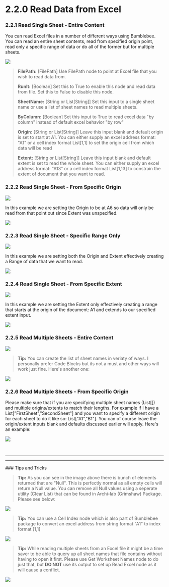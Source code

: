 # 2.2.0 Read Data from Excel

### 2.2.1 Read Single Sheet - Entire Content

You can read Excel files in a number of different ways using Bumblebee. You can read an entire sheet contents, read from specified origin point, read only a specific range of data or do all of the former but for multiple sheets.

![](readExcel.png)

<blockquote>
<p><b> FilePath:</b> [FilePath] Use FilePath node to point at Excel file that you wish to read data from. </p>

<p><b> RunIt:</b> [Boolean] Set this to True to enable this node and read data from file. Set this to False to disable this node. </p>

<p><b> SheetName:</b> [String or List[String]] Set this input to a single sheet name or use a list of sheet names to read multiple sheets.</p>

<p><b> ByColumn:</b> [Boolean] Set this input to True to read excel data "by column" instead of default excel behavior "by row" </p>

<p><b> Origin:</b> [String or List[String]] Leave this input blank and default origin is set to start at A1. You can either supply an excel address format: "A1" or a cell index format List[1,1] to set the origin cell from which data will be read </p>

<p><b> Extent:</b> [String or List[String]] Leave this input blank and default extent is set to read the whole sheet. You can either supply an excel address format: "A13" or a cell index format List[1,13] to constrain the extent of document that you want to read.</p>
</blockquote>

### 2.2.2 Read Single Sheet - From Specific Origin

![](readExcel2.png)

In this example we are setting the Origin to be at A6 so data will only be read from that point out since Extent was unspecified. 

![](readExcel1.png)


### 2.2.3 Read Single Sheet - Specific Range Only

![](readExcel3.png)

In this example we are setting both the Origin and Extent effectively creating a Range of data that we want to read.

![](readExcel4.png)


### 2.2.4 Read Single Sheet - From Specific Extent

![](readExcel5.png)

In this example we are setting the Extent only effectively creating a range that starts at the origin of the document: A1 and extends to our specified extent input. 

![](readExcel6.png)


### 2.2.5 Read Multiple Sheets - Entire Content

![](readExcel7.png)

<blockquote>
<p><b>Tip:</b> You can create the list of sheet names in veriaty of ways. I personally prefer Code Blocks but its not a must and other ways will work just fine. Here's another one:<p>
</blockquote>

![](tip1.png)


### 2.2.6 Read Multiple Sheets - From Specific Origin

Please make sure that if you are specifying multiple sheet names (List[]) and multiple origins/extents to match their lengths. For example if I have a List["FirstSheet","SecondSheet"] and you want to specify a different origin for each sheet to do it like so: List["A1","B1"]. You can of course leave the origin/extent inputs blank and defaults discussed earlier will apply. Here's an example:

![](readExcel8.png)

&nbsp;
<hr><hr>
### Tips and Tricks

<blockquote>
<p><b>Tip:</b> As you can see in the image above there is bunch of elements returned that are "Null". This is perfectly normal as all empty cells will return a Null value. You can remove all Null values using a seperate utility (Clear List) that can be found in Archi-lab (Grimshaw) Package. Please see below: <p>
</blockquote>

![](Tip2.png)

<blockquote>
<p><b>Tip:</b> You can use a Cell Index node which is also part of Bumblebee package to convert an excel address from string format "A1" to index format [1,1] <p>
</blockquote>

![](Tip3.png)

<blockquote>
<p><b>Tip:</b> While reading multiple sheets from an Excel file it might be a time saver to be able to query up all sheet names that file contains without having to open it first. Please use Get Worksheet Names node to do just that, but <b>DO NOT</b> use its output to set up Read Excel node as it will cause a conflict. <p>
</blockquote>

![](Tip4.png)

